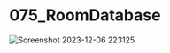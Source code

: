 # 075_RoomDatabase
![Screenshot 2023-12-06 223125](https://github.com/nabielmakareem/075_RoomDatabase/assets/115222254/b1158bea-1ec1-49b8-bfc0-1651762845b9)
